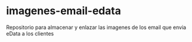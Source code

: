 # imagenes-email-edata
Repositorio para almacenar y enlazar las imagenes de los email que envia eData a los clientes
